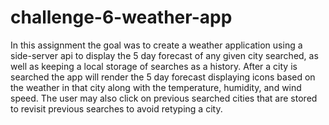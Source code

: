 # challenge-6-weather-app
In this assignment the goal was to create a weather application using a side-server api to display the 5 day forecast of any given city searched, as well as keeping a local storage of searches as a history. After a city is searched the app will render the 5 day forecast displaying icons based on the weather in that city along with the temperature, humidity, and wind speed. The user may also click on previous searched cities that are stored to revisit previous searches to avoid retyping a city.

